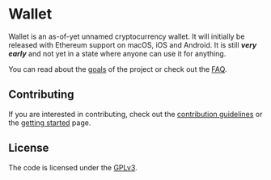 # Wallet

Wallet is an as-of-yet unnamed cryptocurrency wallet. It will initially be released with Ethereum support on macOS, iOS and Android. It is still _**very early**_ and not yet in a state where anyone can use it for anything.

You can read about the [goals](docs/GOALS.md) of the project or check out the [FAQ](docs/FAQ.md).

## Contributing

If you are interested in contributing, check out the [contribution guidelines](docs/CONTRIBUTING.md) or the [getting started](docs/GETTING_STARTED.md) page.

## License

The code is licensed under the [GPLv3](LICENSE.md).
